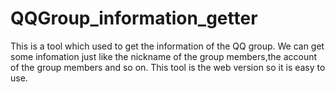 # QQGroup_information_getter


This is a tool which used to get the information of the QQ group.
We can get some infomation just like the nickname of the group members,the account of the group members and so on.
This tool is the web version so it is easy to use.
